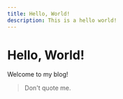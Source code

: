```yaml
---
title: Hello, World!
description: This is a hello world!
---
```


# Hello, World!

Welcome to my blog!

> Don't quote me.